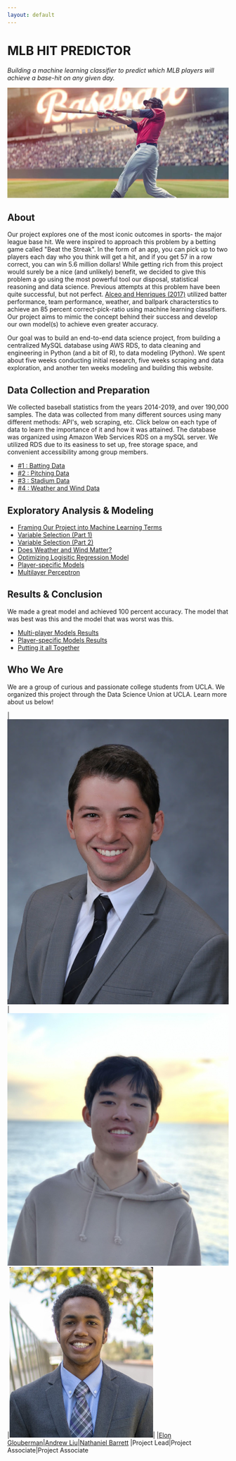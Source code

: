 ```yaml
---
layout: default
---
```

# MLB HIT PREDICTOR
<em>Building a machine learning classifier to predict which MLB players will achieve a base-hit on any given day.</em> 

![home](./docs/images/home_image1.png "splash")

## About

Our project explores one of the most iconic outcomes in sports- the major league base hit. We were inspired to approach this problem by a betting game called "Beat the Streak". In the form of an app, you can pick up to two players each day who you think will get a hit, and if you get 57 in a row correct, you can win 5.6 million dollars! While getting rich from this project would surely be a nice (and unlikely) benefit, we decided to give this problem a go using the most powerful tool our disposal, statistical reasoning and data science. Previous attempts at this problem have been quite successful, but not perfect. [Alceo and Henriques (2017)](https://www.insticc.org/Primoris/Resources/PaperPdf.ashx?idPaper=83622 "link to paper") utilized batter performance, team performance, weather, and ballpark characterstics to achieve an 85 percent correct-pick-ratio using machine learning classifiers. Our project aims to mimic the concept behind their success and develop our own model(s) to achieve even greater accuracy.

Our goal was to build an end-to-end data science project, from building a centralized MySQL database using AWS RDS, to data cleaning and engineering in Python (and a bit of R), to data modeling (Python). We spent about five weeks conducting initial research, five weeks scraping and data exploration, and another ten weeks modeling and building this website.

## Data Collection and Preparation

We collected baseball statistics from the years 2014-2019, and over 190,000 samples. The data was collected from many different sources using many different methods: API's, web scraping, etc. Click below on each type of data to learn the importance of it and how it was attained. The database was organized using Amazon Web Services RDS on a mySQL server. We utilized RDS due to its easiness to set up, free storage space, and convenient accessibility among group members. 

* [#1 : Batting Data](./docs/batting.html)
* [#2 : Pitching Data](./docs/pitching.html)
* [#3 : Stadium Data](./docs/stadium.html)
* [#4 : Weather and Wind Data](./docs/weatherandwind.html)

## Exploratory Analysis & Modeling

* [Framing Our Project into Machine Learning Terms](./docs/blog0.html)
* [Variable Selection (Part 1)](./docs/blog1.html)
* [Variable Selection (Part 2)](./docs/blog2.html)
* [Does Weather and Wind Matter?](./docs/blog3.html)
* [Optimizing Logisitic Regression Model](./docs/blog4.html)
* [Player-specific Models](./docs/blog5.html)
* [Multilayer Perceptron](./docs/blog6.html)

## Results & Conclusion
We made a great model and achieved 100 percent accuracy. The model that was best was this and the model that was worst was this. 
* [Multi-player Models Results](./docs/blog7.html)
* [Player-specific Models Results](./docs/blog8.html)
* [Putting it all Together](./docs/blog9.html)


## Who We Are
We are a group of curious and passionate college students from UCLA. We organized this project through the Data Science Union at UCLA. Learn more about us below!

|![Elon's photo](./docs/images/elon.jpg "home_photo")|![Andrew's photo](./docs/images/andrew.png "home_photo")|![nate's photo](./docs/images/nate.png "home_photo")|
|[Elon Glouberman](./docs/bio.html#elon-glouberman)|[Andrew Liu](./docs/bio.html#andrew-liu)|[Nathaniel Barrett](./docs/bio.html#nathaniel-barrett)
|Project Lead|Project Associate|Project Associate
